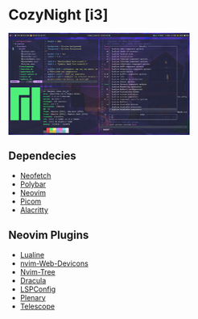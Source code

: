 # CozyNight [i3]

<p>
<img align='center' width='360' src="LinuxDotfilesPreview.png">
</p>

## Dependecies

- [Neofetch](https://github.com/dylanaraps/neofetch)
- [Polybar](https://github.com/polybar/polybar)
- [Neovim](https://github.com/neovim/neovim/wiki/Installing-Neovim)
- [Picom](https://wiki.archlinux.org/title/Picom)
- [Alacritty](https://github.com/alacritty/alacritty)

## Neovim Plugins

- [Lualine](https://github.com/nvim-lualine/lualine.nvim)
- [nvim-Web-Devicons](https://github.com/kyazdani42/nvim-web-devicons)
- [Nvim-Tree](https://github.com/kyazdani42/nvim-tree.lua)
- [Dracula](https://draculatheme.com/)
- [LSPConfig](https://github.com/neovim/nvim-lspconfig)
- [Plenary](https://github.com/nvim-lua/plenary.nvim)
- [Telescope](https://github.com/nvim-telescope/telescope.nvim)

